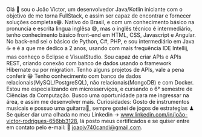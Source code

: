 Olá 🖖 sou o João Victor, um desenvolvedor Java/Kotlin iniciante com o objetivo de me torna FullStack, e assim ser capaz de encontrar e fornecer soluções completas😁.
Nativo do Brasil, e com um conhecimento básico na pronuncia e escrita lingua inglêsa 😅, mas o inglês técnico é intermediário,  
tenho conhecimento básico front-end em HTML, CSS, Javascript e Angular.
No back-end sei o básico de Python, C#, PHP, e sou intermediário em Java☕ e é a que me dedico a 2 anos, 
usando com mais frequência IDE Intellij, mas conheço o Eclipse e VisualStudio.
Sou capaz de criar APIs e APIs REST, criando conexão com banco de dados usando o framework Hibernate ou por migration. 
Tenho alguns projetos de APIs, vale a pena conferir 😁
Tenho conhecimento com banco de dados relacionais(MySQL/PostgreSQL), não relacionais(MongoDB) e com Docker.
Estou me especializando em microsserviços, e cursando o 6° semestre de Ciências da Computação.
Busco uma oportunidade para me ingressar na área, e assim me desenvolver mais.
Curiosidades: Gosto de instrumentos musicais e possuo uma guitarra🎸, sempre gostei de jogos de estrategias ♟
Se quiser dar uma olhada no meu Linkedin -> www.linkedin.com/in/joão-victor-rodrigues-656bb3128, lá posto meus certificados
e se quiser entre em contato pelo e-mail: 📩 joaojv740candi@gmail.com.


<!---
JUAUNNN/JUAUNNN is a ✨ special ✨ repository because its `README.md` (this file) appears on your GitHub profile.
You can click the Preview link to take a look at your changes.
--->
